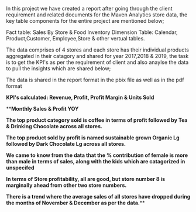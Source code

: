  In this project we have created a report after going through the client requirement and related documents for the Maven Analytics store data, the key table components for the entire project are mentioned below;

Fact table: Sales By Store & Food Inventory
Dimension Table: Calendar, Product,Customer, Employee,Store & other vertual tables.

The data comprises of 4 stores and each store has their individual products aggregated in their catagory and shared for year 2017,2018 & 2019, the task is to get the KPI's as per the requirement of client and also anaylse the data to pull the insights which are shared below;

The data is shared in the report format in the pbix file as well as in the pdf format

**KPI's calculated: Revenue, Profit, Profit Margin & Units Sold**

****Monthly Sales & Profit YOY**

**The top product category sold is coffee in terms of profit followed by Tea & Drinking Chocolate across all stores.**

**The top product sold by profit is named sustainable grown Organic Lg followed by Dark Chocolate Lg across all stores.**

**We came to know from the data that the % contribution of female is more than male in terms of sales, along with the kids which are catagorized in unspecifed**

**In terms of Store profitability, all are good, but store number 8 is marginally ahead from other two store numbers.**

**There is a trend where the average sales of all stores have dropped during the months of November & December as per the data.****

